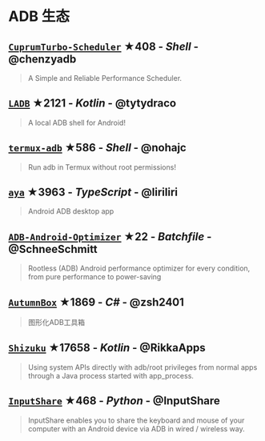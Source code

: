 # ADB 生态

## [`CuprumTurbo-Scheduler`](https://github.com/chenzyadb/CuprumTurbo-Scheduler) ★408 - _Shell_ - @chenzyadb
> A Simple and Reliable Performance Scheduler.

## [`LADB`](https://github.com/tytydraco/LADB) ★2121 - _Kotlin_ - @tytydraco
> A local ADB shell for Android!

## [`termux-adb`](https://github.com/nohajc/termux-adb) ★586 - _Shell_ - @nohajc
> Run adb in Termux without root permissions!

## [`aya`](https://github.com/liriliri/aya) ★3963 - _TypeScript_ - @liriliri
> Android ADB desktop app

## [`ADB-Android-Optimizer`](https://github.com/SchneeSchmitt/ADB-Android-Optimizer) ★22 - _Batchfile_ - @SchneeSchmitt
> Rootless (ADB) Android performance optimizer for every condition, from pure performance to power-saving

## [`AutumnBox`](https://github.com/zsh2401/AutumnBox) ★1869 - _C#_ - @zsh2401
> 图形化ADB工具箱

## [`Shizuku`](https://github.com/RikkaApps/Shizuku) ★17658 - _Kotlin_ - @RikkaApps
> Using system APIs directly with adb/root privileges from normal apps through a Java process started with app_process.

## [`InputShare`](https://github.com/InputShare/InputShare) ★468 - _Python_ - @InputShare
> InputShare enables you to share the keyboard and mouse of your computer with an Android device via ADB in wired / wireless way.

